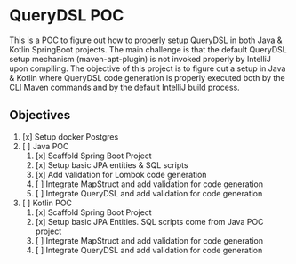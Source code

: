 # QueryDSL POC

This is a POC to figure out how to properly setup QueryDSL in both Java & Kotlin SpringBoot projects. The main challenge is that the default QueryDSL setup mechanism (maven-apt-plugin) is not invoked properly by IntelliJ upon compiling. The objective of this project is to figure out a setup in Java & Kotlin where QueryDSL code generation is properly executed both by the CLI Maven commands and by the default IntelliJ build process.

## Objectives

1. [x] Setup docker Postgres
2. [ ] Java POC
   1. [x] Scaffold Spring Boot Project
   2. [x] Setup basic JPA entities & SQL scripts
   3. [x] Add validation for Lombok code generation
   4. [ ] Integrate MapStruct and add validation for code generation
   5. [ ] Integrate QueryDSL and add validation for code generation
3. [ ] Kotlin POC
   1. [x] Scaffold Spring Boot Project
   2. [x] Setup basic JPA Entities. SQL scripts come from Java POC project
   3. [ ] Integrate MapStruct and add validation for code generation
   4. [ ] Integrate QueryDSL and add validation for code generation